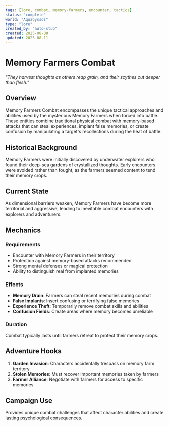 ```yaml
---
tags: [lore, combat, memory-farmers, encounter, tactics]
status: "complete"
world: "Aquabyssos"
type: "lore"
created_by: "auto-stub"
created: 2025-08-08
updated: 2025-08-11
---
```


# Memory Farmers Combat

*"They harvest thoughts as others reap grain, and their scythes cut deeper than flesh."*

## Overview
Memory Farmers Combat encompasses the unique tactical approaches and abilities used by the mysterious Memory Farmers when forced into battle. These entities combine traditional physical combat with memory-based attacks that can steal experiences, implant false memories, or create confusion by manipulating a target's recollections during the heat of battle.

## Historical Background
Memory Farmers were initially discovered by underwater explorers who found their deep-sea gardens of crystallized thoughts. Early encounters were avoided rather than fought, as the farmers seemed content to tend their memory crops.

## Current State
As dimensional barriers weaken, Memory Farmers have become more territorial and aggressive, leading to inevitable combat encounters with explorers and adventurers.

## Mechanics
### Requirements
- Encounter with Memory Farmers in their territory
- Protection against memory-based attacks recommended
- Strong mental defenses or magical protection
- Ability to distinguish real from implanted memories

### Effects
- **Memory Drain**: Farmers can steal recent memories during combat
- **False Implants**: Insert confusing or terrifying false memories
- **Experience Theft**: Temporarily remove combat skills and abilities
- **Confusion Fields**: Create areas where memory becomes unreliable

### Duration
Combat typically lasts until farmers retreat to protect their memory crops.

## Adventure Hooks
1. **Garden Invasion**: Characters accidentally trespass on memory farm territory
2. **Stolen Memories**: Must recover important memories taken by farmers
3. **Farmer Alliance**: Negotiate with farmers for access to specific memories

## Campaign Use
Provides unique combat challenges that affect character abilities and create lasting psychological consequences.
